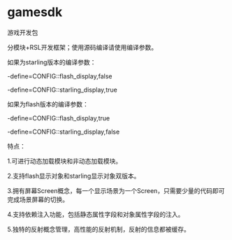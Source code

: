 gamesdk
=======

游戏开发包

分模块+RSL开发框架；使用源码编译请使用编译参数。

如果为starling版本的编译参数：

-define=CONFIG::flash_display,false

-define=CONFIG::starling_display,true



如果为flash版本的编译参数：

-define=CONFIG::flash_display,true

-define=CONFIG::starling_display,false




特点：

   1.可进行动态加载模块和非动态加载模块。
   
   2.支持flash显示对象和starling显示对象双版本。
   
   3.拥有屏幕Screen概念，每一个显示场景为一个Screen，只需要少量的代码即可完成场景屏幕的切换。
   
   4.支持依赖注入功能，包括静态属性字段和对象属性字段的注入。
   
   5.独特的反射概念管理，高性能的反射机制，反射的信息都被缓存。
   
